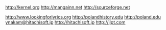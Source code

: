 http://kernel.org http://mangainn.net http://sourceforge.net 

http://www.lookingforlyrics.org http://polandhistory.edu http://poland.edu
ynakam@hitachisoft.jp http://hitachisoft.jp http://jlpt.com
